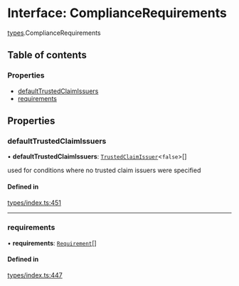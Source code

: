 # Interface: ComplianceRequirements

[types](../wiki/types).ComplianceRequirements

## Table of contents

### Properties

- [defaultTrustedClaimIssuers](../wiki/types.ComplianceRequirements#defaulttrustedclaimissuers)
- [requirements](../wiki/types.ComplianceRequirements#requirements)

## Properties

### defaultTrustedClaimIssuers

• **defaultTrustedClaimIssuers**: [`TrustedClaimIssuer`](../wiki/types.TrustedClaimIssuer)<``false``\>[]

used for conditions where no trusted claim issuers were specified

#### Defined in

[types/index.ts:451](https://github.com/PolymathNetwork/polymesh-sdk/blob/31dfa0dc/src/types/index.ts#L451)

___

### requirements

• **requirements**: [`Requirement`](../wiki/types.Requirement)[]

#### Defined in

[types/index.ts:447](https://github.com/PolymathNetwork/polymesh-sdk/blob/31dfa0dc/src/types/index.ts#L447)
